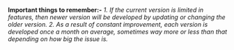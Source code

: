**Important things to remember:-**
*1. If the current version is limited in features, then newer version will be developed by updating or changing the older version.*
*2. As a result of constant improvement, each version is developed once a month on average, sometimes way more or less than that depending on how big the issue is.*

